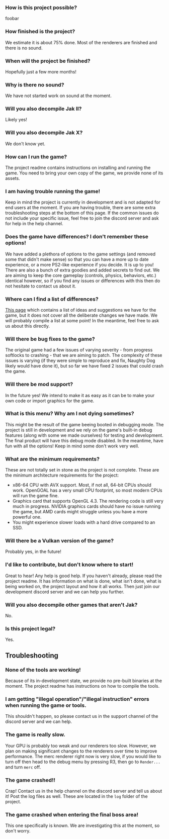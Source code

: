 ### How is this project possible? 
foobar 

### How finished is the project?
We estimate it is about 75% done. Most of the renderers are finished and there is no sound. 

### When will the project be finished?
Hopefully just a few more months! 

### Why is there no sound?
We have not started work on sound at the moment. 

### Will you also decompile Jak II?
Likely yes! 

### Will you also decompile Jak X?
We don't know yet. 

### How can I run the game?
The project readme contains instructions on installing and running the game. You need to bring your own copy of the game, we provide none of its assets. 

### I am having trouble running the game!
Keep in mind the project is currently in development and is not adapted for end users at the moment. If you are having trouble, there are some extra troubleshooting steps at the bottom of this page. If the common issues do not include your specific issue, feel free to join the discord server and ask for help in the help channel. 

### Does the game have differences? I don't remember these options!
We have added a plethora of options to the game settings (and removed some that didn't make sense) so that you can have a more up to date experience, or a more PS2-like experience if you decide. It is up to you! There are also a bunch of extra goodies and added secrets to find out. We are aiming to keep the core gameplay (controls, physics, behaviors, etc.) identical however, so if you find any issues or differences with this then do not hesitate to contact us about it. 

### Where can I find a list of differences?
[This page]() which contains a list of ideas and suggestions we have for the game, but it does not cover all the deliberate changes we have made. We will probably compile a list at some point! In the meantime, feel free to ask us about this directly. 

### Will there be bug fixes to the game?
The original game had a few issues of varying severity - from progress softlocks to crashing - that we are aiming to patch. The complexity of these issues is varying (if they were simple to reproduce and fix, Naughty Dog likely would have done it), but so far we have fixed 2 issues that could crash the game. 

### Will there be mod support?
In the future yes! We intend to make it as easy as it can be to make your own code or import graphics for the game. 

### What is this menu? Why am I not dying sometimes?
This might be the result of the game beeing booted in debugging mode. The project is still in development and we rely on the game's built-in debug features (along with some we made ourselves) for testing and development. The final product will have this debug mode disabled. In the meantime, have fun with all the options! Keep in mind some don't work very well. 

### What are the minimum requirements?
These are not totally set in stone as the project is not complete. These are the minimum architecture requirements for the project:
- x86-64 CPU with AVX support. Most, if not all, 64-bit CPUs should work. OpenGOAL has a very small CPU footprint, so most modern CPUs will run the game fine.
- Graphics card that supports OpenGL 4.3. The rendering code is still very much in progress. NVIDIA graphics cards should have no issue running the game, but AMD cards might struggle unless you have a more powerful one.
- You might experience slower loads with a hard drive compared to an SSD. 

### Will there be a Vulkan version of the game?
Probably yes, in the future! 

### I'd like to contribute, but don't know where to start!
Great to hear! Any help is good help. If you haven't already, please read the project readme. It has information on what is done, what isn't done, what is being worked on, the project layout and how it all works. Then just join our development discord server and we can help you further. 

### Will you also decompile other games that aren't Jak?
No. 

### Is this project legal?
Yes. 

## Troubleshooting 

### None of the tools are working!
Because of its in-development state, we provide no pre-built binaries at the moment. The project readme has instructions on how to compile the tools. 

### I am getting "illegal operation"/"illegal instruction" errors when running the game or tools.
This shouldn't happen, so please contact us in the support channel of the discord server and we can help. 

### The game is really slow.
Your GPU is probably too weak and our renderers too slow. However, we plan on making significant changes to the renderers over time to improve performance. The merc renderer right now is very slow, if you would like to turn off then head to the debug menu by pressing R3, then go to `Render...` and turn `merc` off. 

### The game crashed!!
Crap! Contact us in the help channel on the discord server and tell us about it! Post the log files as well. These are located in the `log` folder of the project. 

### The game crashed when entering the final boss area!
This one specifically is known. We are investigating this at the moment, so don't worry.
